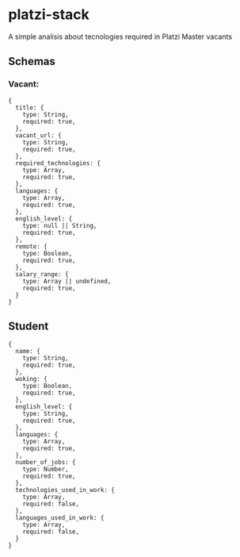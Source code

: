 # platzi-stack

A simple analisis about tecnologies required in Platzi Master vacants

## Schemas

### Vacant:

    {
      title: {
        type: String,
        required: true,
      },
      vacant_url: {
        type: String,
        required: true,
      },
      required_technologies: {
        type: Array,
        required: true,
      },
      languages: {
        type: Array,
        required: true,
      },
      english_level: {
        type: null || String,
        required: true,
      },
      remote: {
        type: Boolean,
        required: true,
      },
      salary_range: {
        type: Array || undefined,
        required: true,
      }
    }

## Student

    {
      name: {
        type: String,
        required: true,
      },
      woking: {
        type: Boolean,
        required: true,
      },
      english_level: {
        type: String,
        required: true,
      },
      languages: {
        type: Array,
        required: true,
      },
      number_of_jobs: {
        type: Number,
        required: true,
      },
      technologies_used_in_work: {
        type: Array,
        required: false,
      },
      languages_used_in_work: {
        type: Array,
        required: false,
      }
    }

